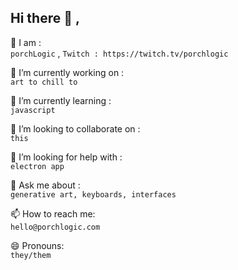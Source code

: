 ## Hi there 👋 ,

👥 I am :  
`porchLogic` ,
`Twitch : https://twitch.tv/porchlogic`

🔭 I’m currently working on :  
`art to chill to`

🌱 I’m currently learning :  
`javascript`

👯 I’m looking to collaborate on :  
`this`

🤔 I’m looking for help with :  
`electron app`  

💬 Ask me about :  
`generative art, keyboards, interfaces` 

📫 How to reach me:  
`hello@porchlogic.com`

😄 Pronouns:  
`they/them`



<!--
**porchlogic/porchLogic** is a ✨ _special_ ✨ repository because its `README.md` (this file) appears on your GitHub profile.
--!>
